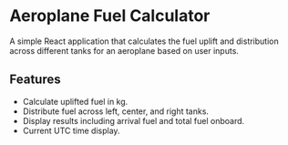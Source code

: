 # Aeroplane Fuel Calculator

A simple React application that calculates the fuel uplift and distribution across different tanks for an aeroplane based on user inputs.

## Features

- Calculate uplifted fuel in kg.
- Distribute fuel across left, center, and right tanks.
- Display results including arrival fuel and total fuel onboard.
- Current UTC time display.